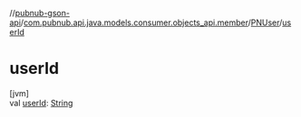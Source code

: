 //[pubnub-gson-api](../../../index.md)/[com.pubnub.api.java.models.consumer.objects_api.member](../index.md)/[PNUser](index.md)/[userId](user-id.md)

# userId

[jvm]\
val [userId](user-id.md): [String](https://docs.oracle.com/javase/8/docs/api/java/lang/String.html)
